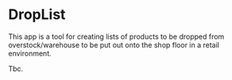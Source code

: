 # DropList
This app is a tool for creating lists of products to be dropped from overstock/warehouse to be put out onto the shop floor in a retail
environment.

Tbc.
